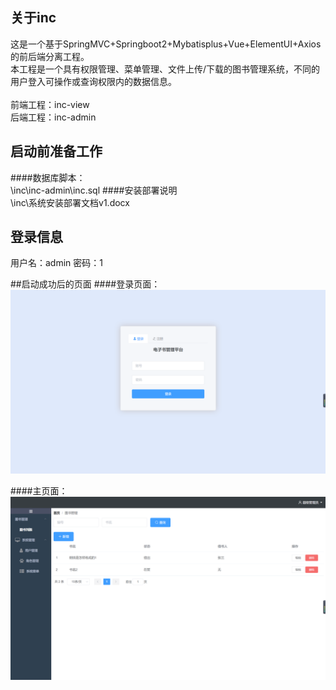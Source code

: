 ## 关于inc

这是一个基于SpringMVC+Springboot2+Mybatisplus+Vue+ElementUI+Axios的前后端分离工程。  
本工程是一个具有权限管理、菜单管理、文件上传/下载的图书管理系统，不同的用户登入可操作或查询权限内的数据信息。
<br>
<br>
前端工程：inc-view  
后端工程：inc-admin

## 启动前准备工作
####数据库脚本：  
\inc\inc-admin\inc.sql
####安装部署说明  
\inc\系统安装部署文档v1.docx

## 登录信息
用户名：admin
密码：1

##启动成功后的页面
####登录页面：
![登录](./readme/login.png)

####主页面：
![增删改查](./readme/main.png)


